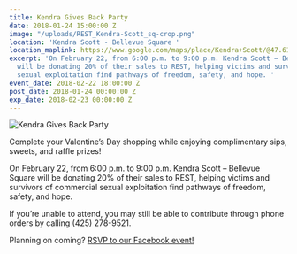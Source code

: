 ```yaml
---
title: Kendra Gives Back Party
date: 2018-01-24 15:00:00 Z
image: "/uploads/REST_Kendra-Scott_sq-crop.png"
location: 'Kendra Scott - Bellevue Square '
location_maplink: https://www.google.com/maps/place/Kendra+Scott/@47.6148452,-122.2057262,16.98z/data=!4m5!3m4!1s0x54906c866438f5f1:0x22f63c0d634d26f!8m2!3d47.6148442!4d-122.2035059
excerpt: 'On February 22, from 6:00 p.m. to 9:00 p.m. Kendra Scott – Bellevue Square
  will be donating 20% of their sales to REST, helping victims and survivors of commercial
  sexual exploitation find pathways of freedom, safety, and hope. '
event_date: 2018-02-22 18:00:00 Z
post_date: 2018-01-24 00:00:00 Z
exp_date: 2018-02-23 00:00:00 Z
---
```


![Kendra Gives Back Party](/uploads/REST_Kendra-Scott_FB-event_800.jpg)

Complete your Valentine’s Day shopping while enjoying complimentary sips, sweets, and raffle prizes! 
 
On February 22, from 6:00 p.m. to 9:00 p.m. Kendra Scott – Bellevue Square will be donating 20% of their sales to REST, helping victims and survivors of commercial sexual exploitation find pathways of freedom, safety, and hope. 
 
If you’re unable to attend, you may still be able to contribute through phone orders by calling (425) 278-9521.

Planning on coming? [RSVP to our Facebook event!](http://bit.ly/2FbwAbk) 
 